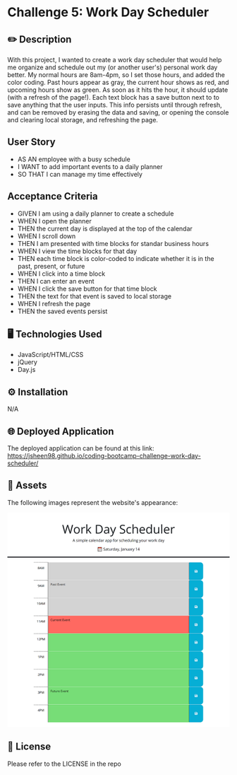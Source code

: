 # Challenge 5: Work Day Scheduler

## ✏️ Description 

With this project, I wanted to create a work day scheduler that would help me organize and schedule out my (or another user's) personal work day  better. My normal hours are 8am-4pm, so I set those hours, and added the color coding. Past hours appear as gray, the current hour shows as red, and upcoming hours show as green. As soon as it hits the hour, it should update (with a refresh of the page!). Each text block has a save button next to to save anything that the user inputs. This info persists until through refresh, and can be removed by erasing the data and saving, or opening the console and clearing local storage, and refreshing the page.

## User Story

* AS AN employee with a busy schedule
* I WANT to add important events to a daily planner
* SO THAT I can manage my time effectively


## Acceptance Criteria

* GIVEN I am using a daily planner to create a schedule
* WHEN I open the planner
* THEN the current day is displayed at the top of the calendar
* WHEN I scroll down
* THEN I am presented with time blocks for standar business hours
* WHEN I view the time blocks for that day
* THEN each time block is color-coded to indicate whether it is in the past, present, or future
* WHEN I click into a time block
* THEN I can enter an event
* WHEN I click the save button for that time block
* THEN the text for that event is saved to local storage
* WHEN I refresh the page
* THEN the saved events persist

## 🖥️ Technologies Used

* JavaScript/HTML/CSS
* jQuery
* Day.js


## ⚙️ Installation

N/A

## 🌐 Deployed Application

The deployed application can be found at this link:
https://jsheen98.github.io/coding-bootcamp-challenge-work-day-scheduler/

## 📸 Assets

The following images represent the website's appearance:

![Work Day Scheduler](./images/work-day-scheduler.png)

## 📜 License

Please refer to the LICENSE in the repo